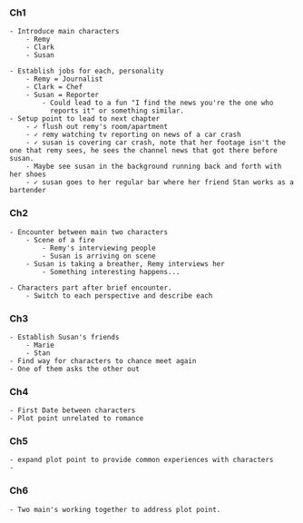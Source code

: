### Ch1

	- Introduce main characters 
		- Remy
		- Clark 
		- Susan

	- Establish jobs for each, personality
		- Remy = Journalist
		- Clark = Chef
		- Susan = Reporter 
			- Could lead to a fun "I find the news you're the one who
			  reports it" or something similar.
	- Setup point to lead to next chapter
		- ✓ flush out remy's room/apartment
		- ✓ remy watching tv reporting on news of a car crash
		- ✓ susan is covering car crash, note that her footage isn't the one that remy sees, he sees the channel news that got there before susan. 
		- Maybe see susan in the background running back and forth with her shoes
		- ✓ susan goes to her regular bar where her friend Stan works as a bartender

### Ch2

	- Encounter between main two characters
		- Scene of a fire
			- Remy's interviewing people
			- Susan is arriving on scene
		- Susan is taking a breather, Remy interviews her
			- Something interesting happens...

	- Characters part after brief encounter. 
		- Switch to each perspective and describe each

### Ch3

	- Establish Susan's friends
		- Marie
		- Stan
	- Find way for characters to chance meet again
	- One of them asks the other out  

### Ch4 

	- First Date between characters
	- Plot point unrelated to romance

### Ch5

	- expand plot point to provide common experiences with characters
	- 

### Ch6

	- Two main's working together to address plot point.
